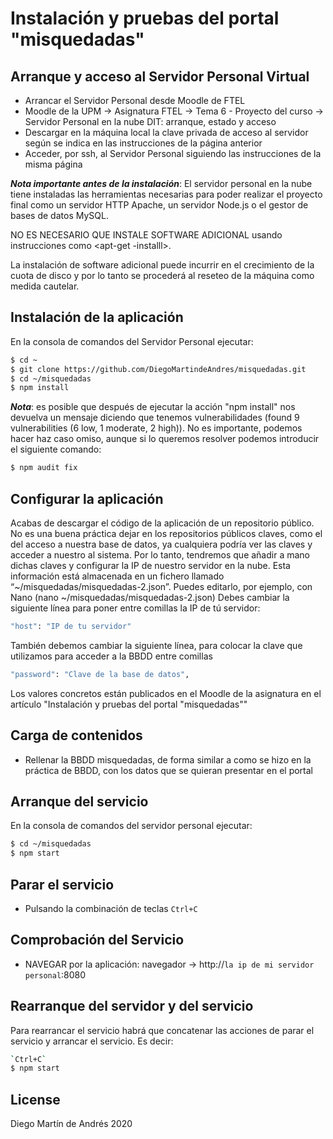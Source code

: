 
# Instalación y pruebas del portal "misquedadas"

## Arranque y acceso al Servidor Personal Virtual 

* Arrancar el Servidor Personal desde Moodle de FTEL
* Moodle de la UPM -> Asignatura FTEL -> Tema 6 - Proyecto del curso -> Servidor Personal en la nube DIT: arranque, estado y acceso
* Descargar en la máquina local la clave privada de acceso al servidor según se indica en las instrucciones de la página  anterior
* Acceder, por ssh, al Servidor Personal siguiendo las instrucciones de la misma página

***Nota importante antes de la instalación***: El servidor personal en la nube tiene instaladas las herramientas necesarias para poder realizar el proyecto final  como un servidor HTTP Apache, un servidor Node.js o el gestor de bases de datos MySQL.

NO ES NECESARIO QUE INSTALE SOFTWARE ADICIONAL usando instrucciones como <apt-get -installl>.

La instalación de software adicional puede incurrir en el crecimiento de la cuota de disco y por lo tanto se procederá al reseteo de la máquina como medida cautelar.

## Instalación de la aplicación
En la consola de comandos del Servidor Personal ejecutar:

```sh
$ cd ~
$ git clone https://github.com/DiegoMartindeAndres/misquedadas.git
$ cd ~/misquedadas
$ npm install
```
***Nota***: es posible que después de ejecutar la acción "npm install" nos devuelva un mensaje diciendo que tenemos vulnerabilidades (found 9 vulnerabilities (6 low, 1 moderate, 2 high)). No es importante, podemos hacer haz caso omiso, aunque si lo queremos resolver podemos introducir el siguiente comando:
```sh
$ npm audit fix
```

## Configurar la aplicación
Acabas de descargar el código de la aplicación de un repositorio público. No es una buena práctica dejar en los repositorios públicos claves, como el del acceso a nuestra base de datos, ya cualquiera podría ver las claves y acceder a nuestro al sistema. Por lo tanto, tendremos que añadir a mano dichas claves y configurar la IP de nuestro servidor en la nube. Esta información está almacenada en un fichero llamado “~/misquedadas/misquedadas-2.json”. 
Puedes editarlo, por ejemplo, con Nano (nano ~/misquedadas/misquedadas-2.json)
Debes cambiar la siguiente línea para poner entre comillas la IP de tú servidor:
```sh
"host": "IP de tu servidor"
```

También debemos cambiar la siguiente línea, para colocar la clave que utilizamos para acceder a la BBDD entre comillas
```sh
"password": "Clave de la base de datos",
```
Los valores concretos están publicados en el Moodle de la asignatura en el artículo "Instalación y pruebas del portal "misquedadas""

## Carga de contenidos
* Rellenar la BBDD misquedadas, de forma similar a como se hizo en la práctica de BBDD, con los datos que se quieran presentar en el portal

## Arranque del servicio
En la consola de comandos del servidor personal ejecutar:

```sh
$ cd ~/misquedadas
$ npm start
```

## Parar el servicio
* Pulsando la combinación de teclas `Ctrl+C`

## Comprobación del Servicio
* NAVEGAR por la aplicación: navegador -> http://`la ip de mi servidor personal`:8080

## Rearranque del servidor y del servicio
Para rearrancar el servicio habrá que concatenar las acciones de parar el servicio y arrancar el servicio. Es decir:
```sh
`Ctrl+C`
$ npm start
```


## License

Diego Martín de Andrés 2020
